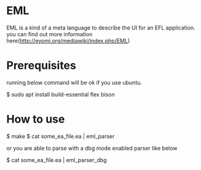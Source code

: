 # EML
EML is a kind of a meta language to describe the UI for an EFL application.
you can find out more information here(http://eyomi.org/mediawiki/index.php/EML)


# Prerequisites
running below command will be ok if you use ubuntu.

$ sudo apt install build-essential flex bison


# How to use 
$ make
$ cat some_ea_file.ea | eml_parser

or you are able to parse with a dbg mode enabled parser like below

$ cat some_ea_file.ea | eml_parser_dbg
